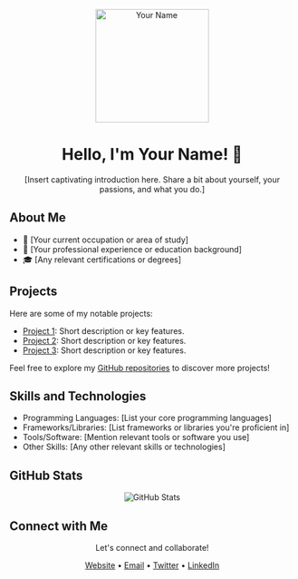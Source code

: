 <!-- Header -->
<p align="center">
  <img src="your-profile-picture-url" alt="Your Name" width="200" height="200">
</p>

<h1 align="center">Hello, I'm Your Name! 👋</h1>

<p align="center">
  [Insert captivating introduction here. Share a bit about yourself, your passions, and what you do.]
</p>

<!-- About Me -->
## About Me

- 🌱 [Your current occupation or area of study]
- 💼 [Your professional experience or education background]
- 🎓 [Any relevant certifications or degrees]

<!-- Projects -->
## Projects

Here are some of my notable projects:

- [Project 1](link-to-project-1): Short description or key features.
- [Project 2](link-to-project-2): Short description or key features.
- [Project 3](link-to-project-3): Short description or key features.

Feel free to explore my [GitHub repositories](link-to-your-github) to discover more projects!

<!-- Skills and Technologies -->
## Skills and Technologies

- Programming Languages: [List your core programming languages]
- Frameworks/Libraries: [List frameworks or libraries you're proficient in]
- Tools/Software: [Mention relevant tools or software you use]
- Other Skills: [Any other relevant skills or technologies]

<!-- GitHub Stats -->
## GitHub Stats

<p align="center">
  <img src="https://github-readme-stats.vercel.app/api?username=gurrudrv&show_icons=true&theme=dark" alt="GitHub Stats">
</p>

<!-- Connect with Me -->
## Connect with Me

<p align="center">
  Let's connect and collaborate!
</p>

<p align="center">
  <a href="your-website-url">Website</a> •
  <a href="mailto:youremail@example.com">Email</a> •
  <a href="your-twitter-url">Twitter</a> •
  <a href="your-linkedin-url">LinkedIn</a>
</p>

<!-- Footer -->
<p align="center">
  <!-- Add any additional sections, badges, or personal touches as desired -->
</p>
